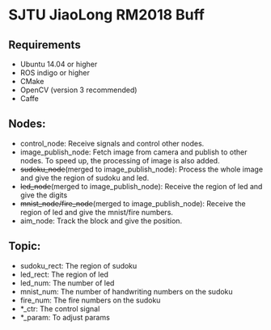 # SJTU JiaoLong RM2018 Buff

## Requirements
- Ubuntu 14.04 or higher
- ROS indigo or higher
- CMake
- OpenCV (version 3 recommended)
- Caffe

## Nodes:

- control_node: Receive signals and control other nodes.
- image_publish_node: Fetch image from camera and publish to other nodes. To speed up, the processing of image is also added.
- ~~sudoku_node~~(merged to image_publish_node): Process the whole image and give the region of sudoku and led.
- ~~led_node~~(merged to image_publish_node): Receive the region of led and give the digits
- ~~mnist_node/fire_node~~(merged to image_publish_node): Receive the region of led and give the mnist/fire numbers.
- aim_node: Track the block and give the position.

## Topic:

- sudoku_rect: The region of sudoku
- led_rect: The region of led
- led_num: The number of led
- mnist_num: The number of handwriting numbers on the sudoku
- fire_num: The fire numbers on the sudoku
- *_ctr: The control signal
- *_param: To adjust params

